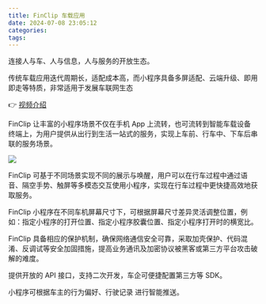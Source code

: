 ```yaml
---
title: FinClip 车载应用
date: 2024-07-08 23:05:12
categories:
tags:
---
```


连接人与车、人与信息，人与服务的开放生态。

传统车载应用迭代周期长，适配成本高，而小程序具备多屏适配、云端升级、即用即走等特质，非常适用于发展车联网生态

👉 [视频介绍](https://public-1251849568.cos.ap-guangzhou.myqcloud.com/homeSite/video/car.mp4)

FinClip 让丰富的小程序场景不仅在手机 App 上流转，也可流转到智能车载设备终端上，为用户提供从出行到生活一站式的服务，实现上车前、行车中、下车后串联的服务场景。

![](https://www.finclip.com/img/fc_landpage_car_img2.ef92df69.png)

FinClip 可基于不同场景实现不同的展示与唤醒，用户可以在行车过程中通过语音、隔空手势、触屏等多模态交互使用小程序，实现在行车过程中更快捷高效地获取服务。

FinClip 小程序在不同车机屏幕尺寸下，可根据屏幕尺寸差异灵活调整位置，例如：指定小程序的打开位置、指定小程序胶囊位置、指定小程序打开时的横宽比。

FinClip 具备相应的保护机制，确保网络通信安全可靠，采取加壳保护、代码混淆、反调试等安全加固措施，提高业务通讯及加密协议被黑客或第三方平台攻击破解的难度。

提供开放的 API 接口，支持二次开发，车企可便捷配置第三方等 SDK。

小程序可根据车主的行为偏好、行驶记录 进行智能推送。
